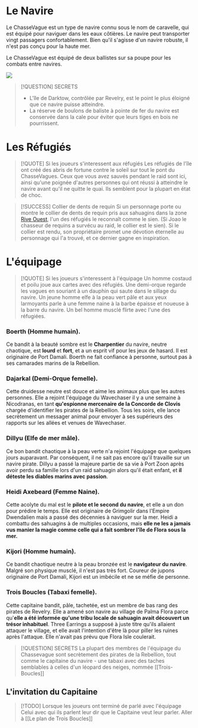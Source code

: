 
# Le Navire

Le ChasseVague est un type de navire connu sous le nom de caravelle, qui est équipé pour naviguer dans les eaux côtières. Le navire peut transporter vingt passagers confortablement. Bien qu'il s'agisse d'un navire robuste, il n'est pas conçu pour la haute mer. 

Le ChasseVague est équipé de deux ballistes sur sa poupe pour les combats entre navires. 

![](assets/Pasted%20image%2020221110222228.png)

> [!QUESTION] SECRETS
> - L'île de Darktow, contrôlée par Revelry, est le point le plus éloigné que ce navire puisse atteindre.
> - La réserve de boulons de baliste à pointe de fer du navire est conservée dans la cale pour éviter que leurs tiges en bois ne pourrissent. 

# Les Réfugiés

> [!QUOTE] Si les joueurs s'interessent aux réfugiés
> Les réfugiés de l'île ont créé des abris de fortune contre le soleil sur tout le pont du ChasseVagues. Ceux que vous avez sauvés pendant le raid sont ici, ainsi qu'une poignée d'autres personnes qui ont réussi à atteindre le navire avant qu'il ne quitte le quai.
> Ils semblent pour la plupart en état de choc.

> [!SUCCESS] Collier de dents de requin
> Si un personnage porte ou montre le collier de dents de requin pris aux sahuagins dans la zone [Rive Ouest](Rive%20Ouest.md#Trésor), l'un des réfugiés le reconnaît comme le sien. (Si Joao le chasseur de requins a survécu au raid, le collier est le sien). Si le collier est rendu, son propriétaire promet une dévotion éternelle au personnage qui l'a trouvé, et ce dernier gagne en inspiration.

# L'équipage

> [!QUOTE] Si les joueurs s'interessent à l'équipage
> Un homme costaud et poilu joue aux cartes avec des réfugiés. Une demi-orque regarde les vagues en souriant à un dauphin qui saute dans le sillage du navire. Un jeune homme elfe à la peau vert pâle et aux yeux larmoyants parle à une femme naine à la barbe épaisse et noueuse à la barre du navire. Un bel homme musclé flirte avec l'une des réfugiées.

### Boerth (Homme humain). 
Ce bandit à la beauté sombre est le **Charpentier** du navire, neutre chaotique, est **lourd** et **fort**, et a un esprit vif pour les jeux de hasard. Il est originaire de Port Damali. Boerth ne fait confiance à personne, surtout pas à ses camarades marins de la Rebellion.

### Dajarkal (Demi-Orque femelle). 
Cette druidesse neutre est douce et aime les animaux plus que les autres personnes. Elle a rejoint l'équipage du Wavechaser il y a une semaine à Nicodranas, en tant **qu'espionne mercenaire de la Concorde de Clovis** chargée d'identifier les pirates de la Rebellion. Tous les soirs, elle lance secrètement un messager animal pour envoyer à ses supérieurs des rapports sur les allées et venues de Wavechaser.

### Dillyu (Elfe de mer mâle). 
Ce bon bandit chaotique à la peau verte n'a rejoint l'équipage que quelques jours auparavant. Par conséquent, il ne sait pas encore qu'il travaille sur un navire pirate. Dillyu a passé la majeure partie de sa vie à Port Zoon après avoir perdu sa famille lors d'un raid sahuagin alors qu'il était enfant, et **il déteste les diables marins avec passion**.

### Heidi Axebeard (Femme Naine).
Cette acolyte du mal est le **pilote et le second du navire**, et elle a un don pour prédire le temps. Elle est originaire de Grimgolir dans l'Empire Dwendalien mais a passé des décennies à naviguer sur la mer. Heidi a combattu des sahuagins à de multiples occasions, mais **elle ne les a jamais vus manier la magie comme celle qui a fait sombrer l'île de Flora sous la mer.**

### Kijori (Homme humain). 
Ce bandit chaotique neutre à la peau bronzée est le **navigateur du navire**. Malgré son physique musclé, il n'est pas très fort. Coureur de jupons originaire de Port Damali, Kijori est un imbécile et ne se méfie de personne.

### Trois Boucles (Tabaxi femelle). 
Cette capitaine bandit, pâle, tachetée, est un membre de bas rang des pirates de Revelry. Elle a amené son navire au village de Palma Flora parce qu'**elle a été informée qu'une tribu locale de sahuagin avait découvert un trésor inhabituel**. Three Earrings a supposé à juste titre qu'ils allaient attaquer le village, et elle avait l'intention d'être là pour piller les ruines après l'attaque. Elle n'avait pas prévu que Flora Isle coulerait.

> [!QUESTION] SECRETS
> La plupart des membres de l'équipage du Chassevague sont secrètement des pirates de la Rebellion, tout comme le capitaine du navire - une  tabaxi avec des taches semblables à celles d'un léopard des neiges, nommée [[Trois-Boucles]]

## L'invitation du Capitaine

> [!TODO] Lorsque les joueurs ont terminé de parlé avec l'équipage
> Celui avec qui ils parlent leur dir que le Capitaine veut leur parler. Aller à [[Le plan de Trois Boucles]]
